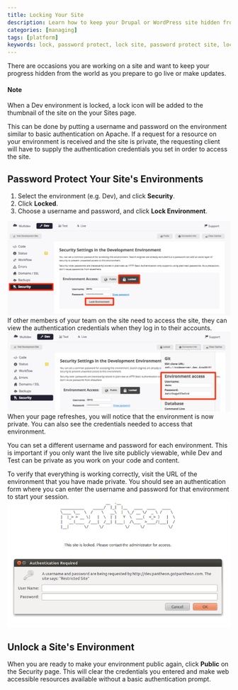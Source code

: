 ```yaml
---
title: Locking Your Site
description: Learn how to keep your Drupal or WordPress site hidden from the public for development or updates.
categories: [managing]
tags: [platform]
keywords: lock, password protect, lock site, password protect site, locked, lock environment, password protection, unlock a site, unlock an environment, remove password protection, htpasswd
---
```

There are occasions you are working on a site and want to keep your progress hidden from the world as you prepare to go live or make updates.

<div class="alert alert-info" role="alert">
<h4>Note</h4>
When a Dev environment is locked, a lock icon will be added to the thumbnail of the site on the your Sites page.</div>

This can be done by putting a username and password on the environment similar to basic authentication on Apache. If a request for a resource on your environment is received and the site is private, the requesting client will have to supply the authentication credentials you set in order to access the site.

## Password Protect Your Site's Environments

1. Select the environment (e.g. Dev), and click **Security**.
2. Click **Locked**.
3. Choose a username and password, and click **Lock Environment**.

![Lock environment](/source/docs/assets/images/lock-environment.png)
If other members of your team on the site need to access the site, they can view the authentication credentials when they log in to their accounts.
![Credentials](/source/docs/assets/images/environment-access.png)
When your page refreshes, you will notice that the environment is now private. You can also see the credentials needed to access that environment.

You can set a different username and password for each environment. This is important if you only want the live site publicly viewable, while Dev and Test can be private as you work on your code and content.

To verify that everything is working correctly, visit the URL of the environment that you have made private. You should see an authentication form where you can enter the username and password for that environment to start your session.  
 ![Example of locked site](/source/docs/assets/images/desk_images/62465.png)
## Unlock a Site's Environment

When you are ready to make your environment public again, click **Public** on the Security page. This will clear the credentials you entered and make web accessible resources available without a basic authentication prompt.
